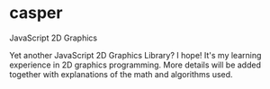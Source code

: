 casper
======

JavaScript 2D Graphics

Yet another JavaScript 2D Graphics Library? I hope! It's my learning experience in 2D graphics programming. More
details will be added together with explanations of the math and algorithms used.

